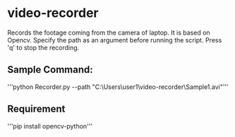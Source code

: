 # video-recorder
Records the footage coming from the camera of laptop. It is based on Opencv. Specify the path as an argument before running the script. Press 'q' to stop the recording.

## Sample Command:
'''python Recorder.py --path "C:\Users\user1\video-recorder\Sample1.avi"'''

## Requirement
'''pip install opencv-python'''
